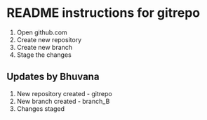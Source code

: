 # README instructions for gitrepo
1. Open github.com 
2. Create new repository
3. Create new branch
4. Stage the changes


## Updates by Bhuvana
1. New repository created - gitrepo
2. New branch created - branch_B
3. Changes staged
